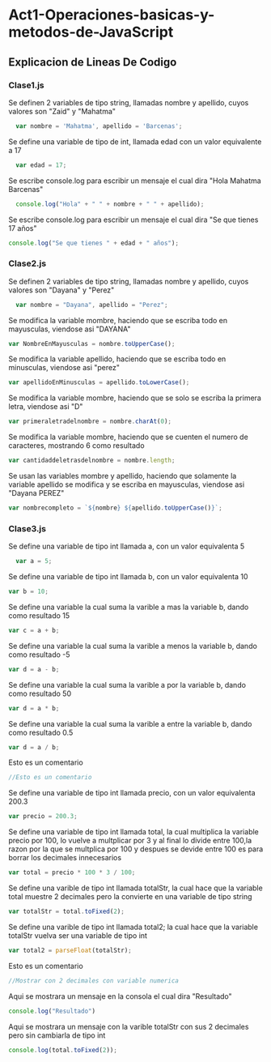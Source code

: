 # Act1-Operaciones-basicas-y-metodos-de-JavaScript

## Explicacion de Lineas De Codigo

### Clase1.js

  Se definen 2 variables de tipo string, llamadas nombre y apellido, cuyos valores son "Zaid" y "Mahatma"
```javascript
  var nombre = 'Mahatma', apellido = 'Barcenas';
  ```
  Se define una variable de tipo de int, llamada edad con un valor equivalente a 17
```javascript
  var edad = 17;
  ```
  Se escribe console.log para escribir un mensaje el cual dira "Hola Mahatma Barcenas"
```javascript
  console.log("Hola" + " " + nombre + " " + apellido);
  ```
  Se escribe console.log para escribir un mensaje el cual dira "Se que tienes 17 años"
   ```javascript
  console.log("Se que tienes " + edad + " años");
  ```
### Clase2.js
 Se definen 2 variables de tipo string, llamadas nombre y apellido, cuyos valores son "Dayana" y "Perez"
```javascript
  var nombre = "Dayana", apellido = "Perez";
  ```
Se modifica la variable mombre, haciendo que se escriba todo en mayusculas, viendose asi "DAYANA"
  ```javascript
  var NombreEnMayusculas = nombre.toUpperCase();
  ```
Se modifica la variable apellido, haciendo que se escriba todo en minusculas, viendose asi "perez"
  ```javascript
  var apellidoEnMinusculas = apellido.toLowerCase();
  ```
Se modifica la variable mombre, haciendo que se solo se escriba la primera letra, viendose asi "D"
  ```javascript
  var primeraletradelnombre = nombre.charAt(0);
  ```
Se modifica la variable mombre, haciendo que se cuenten el numero de caracteres, mostrando 6 como resultado
  ```javascript
  var cantidaddeletrasdelnombre = nombre.length;
  ```
Se usan las variables mombre y apellido, haciendo que solamente la variable apellido se modifica y se escriba en mayusculas, viendose asi "Dayana PEREZ"
  ```javascript
  var nombrecompleto = `${nombre} ${apellido.toUpperCase()}`;
  ```
### Clase3.js
Se define una variable de tipo int llamada a, con un valor equivalenta 5
```javascript
  var a = 5;
  ```
Se define una variable de tipo int llamada b, con un valor equivalenta 10
  ```javascript
  var b = 10;
  ```
Se define una variable la cual suma la varible a mas la variable b, dando como resultado 15
  ```javascript
  var c = a + b;
  ```
Se define una variable la cual suma la varible a menos la variable b, dando como resultado -5
  ```javascript
  var d = a - b;
  ```
Se define una variable la cual suma la varible a por la variable b, dando como resultado 50
  ```javascript
  var d = a * b;
  ```
Se define una variable la cual suma la varible a entre la variable b, dando como resultado 0.5
  ```javascript
  var d = a / b;
  ```
Esto es un comentario
  ```javascript
 //Esto es un comentario
  ```
Se define una variable de tipo int llamada precio, con un valor equivalenta 200.3
  ```javascript
  var precio = 200.3;
  ```
Se define una variable de tipo int llamada total, la cual multiplica la variable precio por 100, lo vuelve a multplicar por 3 y al final lo divide entre 100,la razon por la que se multplica por 100 y despues se devide entre 100 es para borrar los decimales innecesarios
  ```javascript
  var total = precio * 100 * 3 / 100;
  ```
Se define una varible de tipo int llamada totalStr, la cual hace que la variable total muestre 2 decimales pero la convierte en una variable de tipo string
  ```javascript
  var totalStr = total.toFixed(2);
  ```
Se define una varible de tipo int llamada total2; la cual hace que la variable totalStr vuelva ser una variable de tipo int
  ```javascript
  var total2 = parseFloat(totalStr);
  ```
Esto es un comentario
  ```javascript
  //Mostrar con 2 decimales con variable numerica
  ```
Aqui se mostrara un mensaje en la consola el cual dira "Resultado"
  ```javascript
  console.log("Resultado")
  ```
Aqui se mostrara un mensaje con la varible totalStr con sus 2 decimales pero sin cambiarla de tipo int
  ```javascript
  console.log(total.toFixed(2));
  ```